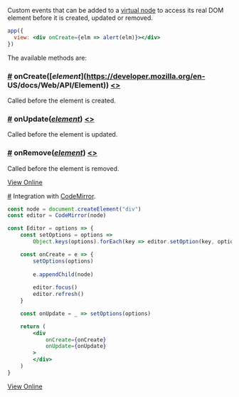 Custom events that can be added to a [virtual node](hyperapp/hyperapp/wiki/api#h) to access its real DOM element before it is created, updated or removed.

```jsx
app({
  view: <div onCreate={elm => alert(elm)}></div>
})
```

The available methods are:

### <a name="oncreate"></a>[#](#oncreate) **onCreate**([_element_](https://developer.mozilla.org/en-     US/docs/Web/API/Element)) [<>](#)

Called before the element is created.

### <a name="onupdate"></a>[#](#onupdate) **onUpdate**([_element_](https://developer.mozilla.org/en-US/docs/Web/API/Element)) [<>](#)

Called before the element is updated.

### <a name="onremove"></a>[#](#onremove) **onRemove**([_element_](https://developer.mozilla.org/en-US/docs/Web/API/Element)) [<>](#)

Called before the element is removed.



[View Online](https://codepen.io/jbucaran/pen/MJXMQZ)

<a name="lifecycle_methods_codemirror"></a>[#](#lifecycle_methods_codemirror) Integration with [CodeMirror](https://codemirror.net/).

```jsx
const node = document.createElement("div")
const editor = CodeMirror(node)

const Editor = options => {
    const setOptions = options =>
        Object.keys(options).forEach(key => editor.setOption(key, options[key]))

    const onCreate = e => {
        setOptions(options)
      
        e.appendChild(node)
      
        editor.focus()
        editor.refresh()
    }

    const onUpdate = _ => setOptions(options)

    return (
        <div
            onCreate={onCreate}
            onUpdate={onUpdate}
        >
        </div>
    )
}
```

[View Online](https://hyperapp-code-mirror.gomix.me)
